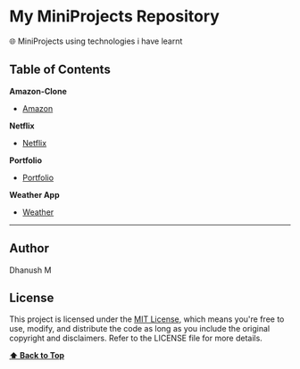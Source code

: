 # My MiniProjects Repository

🌐 MiniProjects using technologies i have learnt

## Table of Contents

**Amazon-Clone**

- [Amazon](https://github.com/duhnush/MiniProjects/tree/27aebf5e502a647516cd9811ca626d475cb85c47/amazon-clone)

**Netflix**

- [Netflix](https://github.com/duhnush/MiniProjects/tree/27aebf5e502a647516cd9811ca626d475cb85c47/netflix-clone)

**Portfolio**

- [Portfolio](https://github.com/duhnush/MiniProjects/tree/27aebf5e502a647516cd9811ca626d475cb85c47/personal-portfolio)

**Weather App**

- [Weather](https://github.com/duhnush/MiniProjects/tree/main/weather-app)

---

## Author
Dhanush M

## License

This project is licensed under the [MIT License](LICENSE), which means you're free to use, modify, and distribute the code as long as you include the original copyright and disclaimers. Refer to the LICENSE file for more details.

**[⬆ Back to Top](#table-of-contents)**
